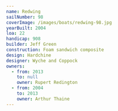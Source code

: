 ```yaml
---
name: Redwing
sailNumber: 98
coverImage: /images/boats/redwing-98.jpg
yearBuilt: 2004
loa: 22
handicap: 908
builder: Jeff Green
construction: Foam sandwich composite
design: Hardchine
designer: Wyche and Coppock
owners:
  - from: 2013
    to: null
    owner: Rupert Redington
  - from: 2004
    to: 2013
    owner: Arthur Thaine
---
```

